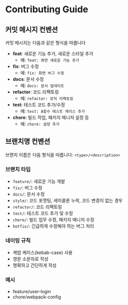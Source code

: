 # Contributing Guide

## 커밋 메시지 컨벤션

커밋 메시지는 다음과 같은 형식을 따릅니다

- **feat**: 새로운 기능 추가, 새로운 스타일 추가
  - 예: `feat: 화면 새로운 기능 추가`
- **fix**: 버그 수정
  - 예: `fix: 화면 버그 수정`
- **docs**: 문서 수정
  - 예: `docs: 문서 업데이트`
- **refactor**: 코드 리팩토링
  - 예: `refactor: 로직 리팩토링`
- **test**: 테스트 코드 추가/수정
  - 예: `test: A함수 테스트 케이스 추가`
- **chore**: 빌드 작업, 패키지 매니저 설정 등
  - 예: `chore: 설정 추가`

## 브랜치명 컨벤션

브랜치 이름은 다음 형식을 따릅니다: `<type>/<description>`

### 브랜치 타입

- `feature/`: 새로운 기능 개발
- `fix/`: 버그 수정
- `docs/`: 문서 수정
- `style/`: 코드 포맷팅, 세미콜론 누락, 코드 변경이 없는 경우
- `refactor/`: 코드 리팩토링
- `test/`: 테스트 코드 추가 및 수정
- `chore/`: 빌드 업무 수정, 패키지 매니저 수정
- `hotfix/`: 긴급하게 수정해야 하는 버그 처리

### 네이밍 규칙

- 케밥 케이스(kebab-case) 사용
- 영문 소문자로 작성
- 명확하고 간단하게 작성

### 예시

- feature/user-login
- chore/webpack-config
